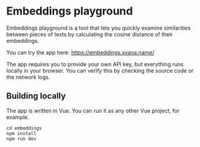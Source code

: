 # Embeddings playground

Embeddings playground is a tool that lets you quickly examine similarities between
pieces of texts by calculating the cosine distance of their embeddings.

You can try the app here: https://embeddings.svana.name/

The app requires you to provide your own API key, but everything runs locally in
your browser. You can verify this by checking the source code or the network logs.

## Building locally

The app is written in Vue. You can run it as any other Vue project, for example.

```
cd embeddings
npm install
npm run dev
```

